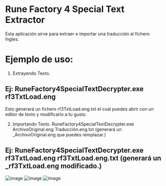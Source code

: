 # Rune Factory 4 Special Text Extractor
Esta aplicación sirve para extraer e importar una traducción al fichero Ingles.
# Ejemplo de uso:
1. Extrayendo Texto.
## Ej: RuneFactory4SpecialTextDecrypter.exe rf3TxtLoad.eng
Esto generará un fichero rf3TxtLoad.eng.txt el cual puedes abrir con un editor de texto y modificarlo a tu gusto.

2. Importando Texto.
RuneFactory4SpecialTextDecrypter.exe ArchivoOriginal.eng Traducción.eng.txt  (generará un _ArchivoOriginal.eng que puedes remplazar.)
## Ej: RuneFactory4SpecialTextDecrypter.exe rf3TxtLoad.eng rf3TxtLoad.eng.txt (generará un _rf3TxtLoad.eng modificado.)


![image](https://user-images.githubusercontent.com/17991404/140677005-9c677a98-76e9-47b5-8b67-680105437476.png)
![image](https://user-images.githubusercontent.com/17991404/140677039-1ad155a4-cc8d-49b0-86a3-ae8f65ab6c7f.png)
![image](https://user-images.githubusercontent.com/17991404/140677058-50635d4c-f8b5-47ac-92f3-c093aef4a710.png)
